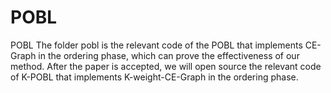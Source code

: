 # POBL
POBL
The folder pobl is the relevant code of the POBL that implements CE-Graph in the ordering phase, which can prove the effectiveness of our method. After the paper is accepted, we will open source the relevant code of K-POBL that implements K-weight-CE-Graph in the ordering phase.
